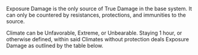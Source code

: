 Exposure Damage is the only source of True Damage in the base system. It can only be countered by resistances, protections, and immunities to the source.

Climate can be Unfavorable, Extreme, or Unbearable. Staying 1 hour, or otherwise defined, within said Climates without protection deals Exposure Damage as outlined by the table below.